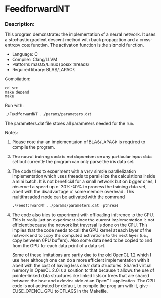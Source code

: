 # FeedforwardNT

### Description:

This program demonstrates the implementation of a neural network. It uses a stochastic gradient descent method with back propagation and a cross-entropy cost function. The activation function is the sigmoid function.

* Language: C
* Compiler: Clang/LLVM
* Platform: masOS/Linux (posix threads)
* Required library: BLAS/LAPACK

Compilation:

```
cd src
make depend
make
```

Run with:

```
./FeedforwardNT ../params/parameters.dat
```

The parameters.dat file stores all parameters needed for the run.

Notes:

1. Please note that an implementation of BLAS/LAPACK is required to compile the program.

2. The neural training code is not dependent on any particular input data set but currently the program can only parse the iris data set.

3. The code tries to experiment with a very simple parallelization implementation which uses threads to parallelize the calculations inside a mini batch. It is not beneficial for a small network but on bigger ones, I observed a speed up of 30%-40% to process the training data set, albeit with the disadvantage of some memory overhead. This multithreaded mode can be activated with the command

    ```
    ./FeedforwardNT ../params/parameters.dat -pthread
    ```


4. The code also tries to experiment with offloading inference to the GPU. This is really just an experiment since the current implementation is not efficient because the network list traversal is done on the CPU. This implies that the code needs to call the GPU kernel at each layer of the network and to copy the computed activations to the next layer (i.e., copy between GPU buffers). Also some data need to be copied to and from the GPU for each data point of a data set. 
    
    Some of these limitations are partly due to the old OpenCL 1.2 which I use here although one can do a more efficient implementation with it albeit with the cost of having less clear data structures. Shared virtual memory in OpenCL 2.0 is a solution to that because it allows the use of pointer-linked data structures like linked lists or trees that are shared between the host and a device side of an OpenCL application. The GPU code is not activated by default, to compile the program with it, give -DUSE_OPENCL_GPU to CFLAGS in the Makefile.

